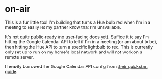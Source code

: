 # on-air

This is a fun little tool I'm building that turns a Hue bulb red when I'm in a meeting to easily let my partner know that I'm unavailable.

It's not quite public-ready (no user-facing docs yet). Suffice it to say I'm hitting the Google Calendar API to tell if I'm in a meeting (or am about to be), then hitting the Hue API to turn a specific lightbulb to red. This is currently only set up to run on my home's local network and will not work on a remote server.

I heavily borrowed the Google Calendar API config from [their quickstart guide](https://developers.google.com/calendar/quickstart/ruby).
